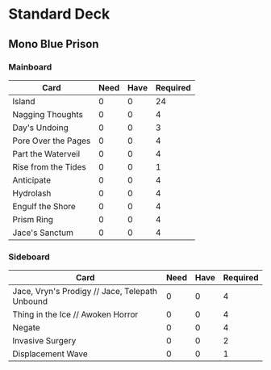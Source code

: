 # Standard Deck
## Mono Blue Prison

### Mainboard
Card | Need | Have | Required
--- | --- | --- | ---
Island | 0 | 0 | 24
Nagging Thoughts | 0 | 0 | 4
Day's Undoing | 0 | 0 | 3
Pore Over the Pages | 0 | 0 | 4
Part the Waterveil | 0 | 0 | 4
Rise from the Tides | 0 | 0 | 1
Anticipate | 0 | 0 | 4
Hydrolash | 0 | 0 | 4
Engulf the Shore | 0 | 0 | 4
Prism Ring | 0 | 0 | 4
Jace's Sanctum | 0 | 0 | 4
 
### Sideboard
Card | Need | Have | Required
--- | --- | --- | ---
Jace, Vryn's Prodigy // Jace, Telepath Unbound | 0 | 0 | 4
Thing in the Ice // Awoken Horror | 0 | 0 | 4
Negate | 0 | 0 | 4
Invasive Surgery | 0 | 0 | 2
Displacement Wave | 0 | 0 | 1